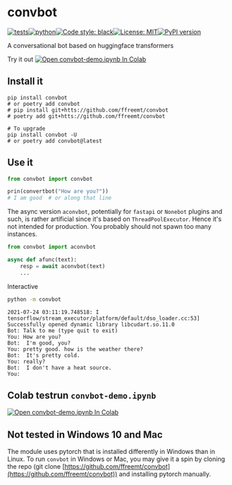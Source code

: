 # convbot
[![tests](https://github.com/ffreemt/convbot/actions/workflows/routine-tests.yml/badge.svg)](https://github.com/ffreemt/convbot/actions)[![python](https://img.shields.io/static/v1?label=python+&message=3.7%2B&color=blue)](https://img.shields.io/static/v1?label=python+&message=3.7%2B&color=blue)[![Code style: black](https://img.shields.io/badge/code%20style-black-000000.svg)](https://github.com/psf/black)[![License: MIT](https://img.shields.io/badge/License-MIT-yellow.svg)](https://opensource.org/licenses/MIT)[![PyPI version](https://badge.fury.io/py/convbot.svg)](https://badge.fury.io/py/convbot)

A conversational bot based on huggingface transformers

Try it out [![Open convbot-demo.ipynb In Colab](https://colab.research.google.com/assets/colab-badge.svg)](https://colab.research.google.com/github/ffreemt/convbot/blob/master/convbot_demo.ipynb)

## Install it

```shell
pip install convbot
# or poetry add convbot
# pip install git+htts://github.com/ffreemt/convbot
# poetry add git+htts://github.com/ffreemt/convbot

# To upgrade
pip install convbot -U
# or poetry add convbot@latest
```

## Use it
```python
from convbot import convbot

prin(convertbot("How are you?"))
# I am good  # or along that line
```

The async version `aconvbot`, potentially for `fastapi` or `Nonebot` plugins and such,  is rather artificial since it's based on `ThreadPoolExecutor`. Hence it's not intended for production. You probably should not spawn too many instances.
```python
from convbot import aconvbot

async def afunc(text):
    resp = await aconvbot(text)
    ...
```

Interactive

```bash
python -m convbot
```

    2021-07-24 03:11:19.748518: I tensorflow/stream_executor/platform/default/dso_loader.cc:53] Successfully opened dynamic library libcudart.so.11.0
    Bot: Talk to me (type quit to exit)
    You: How are you?
    Bot:  I'm good, you?
    You: pretty good. how is the weather there?
    Bot:  It's pretty cold.
    You: really?
    Bot:  I don't have a heat source.
    You:

## Colab testrun `convbot-demo.ipynb`

[![Open convbot-demo.ipynb In Colab](https://colab.research.google.com/assets/colab-badge.svg)](https://colab.research.google.com/github/ffreemt/convbot/blob/master/convbot_demo.ipynb)

## Not tested in Windows 10 and Mac

The module uses pytorch that is installed differently in Windows than in Linux. To run `convbot` in Windows or Mac, you may give it a spin  by cloning the repo (git clone [https://github.com/ffreemt/convbot](https://github.com/ffreemt/convbot)) and installing pytorch manually.
